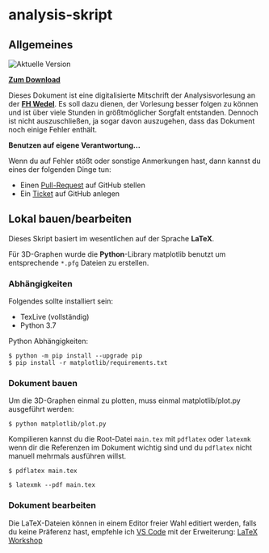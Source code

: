 # analysis-skript

## Allgemeines

![Aktuelle Version](https://img.shields.io/github/v/release/lorinlorcan/analysis-skript.svg?label=Version&style=flat-square) 

[**Zum Download**](https://github.com/lorinlorcan/analysis-skript/releases/latest)

Dieses Dokument ist eine digitalisierte Mitschrift der Analysisvorlesung an der **[FH Wedel](https://www.fh-wedel.de/)**. Es soll dazu dienen, der Vorlesung besser folgen zu können und ist über viele Stunden in größtmöglicher Sorgfalt entstanden. Dennoch ist nicht auszuschließen, ja sogar davon auszugehen, dass das Dokument noch einige Fehler enthält.

**Benutzen auf eigene Verantwortung...**

Wenn du auf Fehler stößt oder sonstige Anmerkungen hast, dann kannst du eines der folgenden Dinge tun:

- Einen [Pull-Request](https://github.com/lorinlorcan/analysis-skript/pulls) auf GitHub stellen
- Ein [Ticket](https://github.com/lorinlorcan/analysis-skript/issues) auf GitHub anlegen

## Lokal bauen/bearbeiten

Dieses Skript basiert im wesentlichen auf der Sprache **LaTeX**.

Für 3D-Graphen wurde die **Python**-Library matplotlib benutzt um entsprechende `*.pfg` Dateien zu erstellen.

### Abhängigkeiten

Folgendes sollte installiert sein:

- TexLive (vollständig) 
- Python 3.7

Python Abhängigkeiten:

```console
$ python -m pip install --upgrade pip
$ pip install -r matplotlib/requirements.txt
```

### Dokument bauen

Um die 3D-Graphen einmal zu plotten, muss einmal matplotlib/plot.py ausgeführt werden:

```console
$ python matplotlib/plot.py
```

Kompilieren kannst du die Root-Datei `main.tex` mit `pdflatex` oder `latexmk` wenn dir die Referenzen im Dokument wichtig sind und du `pdflatex` nicht manuell mehrmals ausführen willst. 

```console
$ pdflatex main.tex
```

```console
$ latexmk --pdf main.tex
```

### Dokument bearbeiten

Die LaTeX-Dateien können in einem Editor freier Wahl editiert werden, falls du keine Präferenz hast, empfehle ich [VS Code](https://code.visualstudio.com/) mit der Erweiterung: [LaTeX Workshop](https://marketplace.visualstudio.com/items?itemName=James-Yu.latex-workshop)
